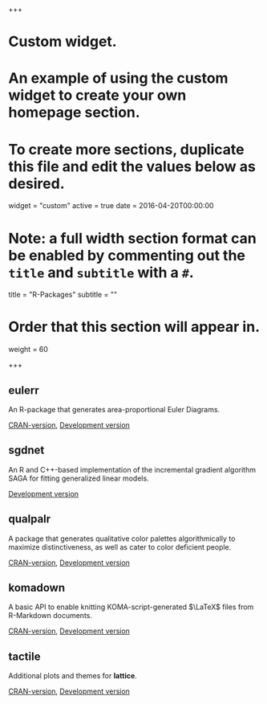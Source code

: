 +++
# Custom widget.
# An example of using the custom widget to create your own homepage section.
# To create more sections, duplicate this file and edit the values below as desired.
widget = "custom"
active = true
date = 2016-04-20T00:00:00

# Note: a full width section format can be enabled by commenting out the `title` and `subtitle` with a `#`.
title = "R-Packages"
subtitle = ""

# Order that this section will appear in.
weight = 60

+++

## eulerr

An R-package that generates area-proportional Euler
Diagrams. 

[CRAN-version](https://CRAN.R-project.org/package=eulerr),
[Development version](https://github.com/jolars/eulerr)

## sgdnet

An R and C++-based implementation of the incremental gradient algorithm
SAGA for fitting generalized linear models.

[Development version](https://github.com/jolars/sgdnet)

## qualpalr

A package that generates qualitative color palettes algorithmically to
maximize distinctiveness, as well as cater to color deficient people.

[CRAN-version](https://CRAN.R-project.org/package=qualpalr),
[Development version](https://github.com/jolars/qualpalr)

## komadown

A basic API to enable knitting KOMA-script-generated $\LaTeX$ files from 
R-Markdown documents.

[CRAN-version](https://CRAN.R-project.org/package=komadown),
[Development version](https://github.com/jolars/komadown)

## tactile

Additional plots and themes for **lattice**.

[CRAN-version](https://CRAN.R-project.org/package=tactile),
[Development version](https://github.com/jolars/tactile)
